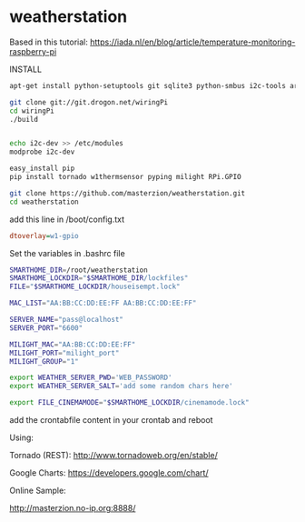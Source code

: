 # weatherstation

Based in this tutorial:
https://iada.nl/en/blog/article/temperature-monitoring-raspberry-pi


INSTALL
``` bash
apt-get install python-setuptools git sqlite3 python-smbus i2c-tools arp-scan

git clone git://git.drogon.net/wiringPi
cd wiringPi
./build


echo i2c-dev >> /etc/modules
modprobe i2c-dev

easy_install pip
pip install tornado w1thermsensor pyping milight RPi.GPIO

git clone https://github.com/masterzion/weatherstation.git
cd weatherstation
``` 

add this line in  /boot/config.txt
``` ini
dtoverlay=w1-gpio
```


Set the variables in .bashrc file

``` bash
SMARTHOME_DIR=/root/weatherstation
SMARTHOME_LOCKDIR="$SMARTHOME_DIR/lockfiles"
FILE="$SMARTHOME_LOCKDIR/houseisempt.lock"

MAC_LIST="AA:BB:CC:DD:EE:FF AA:BB:CC:DD:EE:FF"

SERVER_NAME="pass@localhost" 
SERVER_PORT="6600"

MILIGHT_MAC="AA:BB:CC:DD:EE:FF"
MILIGHT_PORT="milight_port"
MILIGHT_GROUP="1"

export WEATHER_SERVER_PWD='WEB_PASSWORD'
export WEATHER_SERVER_SALT='add some random chars here'

export FILE_CINEMAMODE="$SMARTHOME_LOCKDIR/cinemamode.lock"
```


add the crontabfile content in your crontab and reboot


Using: 

Tornado (REST): http://www.tornadoweb.org/en/stable/

Google Charts: https://developers.google.com/chart/



Online Sample:

http://masterzion.no-ip.org:8888/
